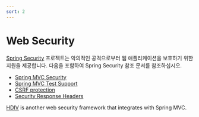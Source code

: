 ```yaml
---
sort: 2
---
```


# Web Security

[Spring Security](https://projects.spring.io/spring-security/) 프로젝트는 악의적인 공격으로부터 웹 애플리케이션을 보호하기 위한 지원을 제공합니다. 다음을 포함하여 Spring Security 참조 문서를 참조하십시오.

- [Spring MVC Security](https://docs.spring.io/spring-security/site/docs/current/reference/html5/#mvc)
- [Spring MVC Test Support](https://docs.spring.io/spring-security/site/docs/current/reference/html5/#test-mockmvc)
- [CSRF protection](https://docs.spring.io/spring-security/site/docs/current/reference/html5/#csrf)
- [Security Response Headers](https://docs.spring.io/spring-security/site/docs/current/reference/html5/#headers)

[HDIV](https://hdiv.org/) is another web security framework that integrates with Spring MVC.